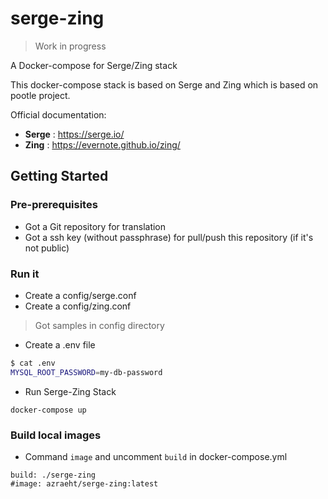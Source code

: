 # serge-zing

> Work in progress

A Docker-compose for Serge/Zing stack

This docker-compose stack is based on Serge and Zing which is based on pootle project.

Official documentation:
* **Serge** : https://serge.io/
* **Zing** : https://evernote.github.io/zing/

## Getting Started

### Pre-prerequisites

* Got a Git repository for translation
* Got a ssh key (without passphrase) for pull/push this repository (if it's not public)

### Run it

* Create a config/serge.conf
* Create a config/zing.conf
> Got samples in config directory

* Create a .env file
```bash
$ cat .env
MYSQL_ROOT_PASSWORD=my-db-password
```

* Run Serge-Zing Stack
```
docker-compose up
```

### Build local images

* Command `image` and uncomment `build` in docker-compose.yml
```
build: ./serge-zing
#image: azraeht/serge-zing:latest
```

